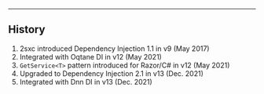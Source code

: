 --- 

## History

1. 2sxc introduced Dependency Injection 1.1 in v9 (May 2017)
1. Integrated with Oqtane DI in v12 (May 2021)
1. `GetService<T>` pattern introduced for Razor/C# in v12 (May 2021)
1. Upgraded to Dependency Injection 2.1 in v13 (Dec. 2021)
1. Integrated with Dnn DI in v13 (Dec. 2021)